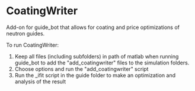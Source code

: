 # CoatingWriter
Add-on for guide_bot that allows for coating and price optimizations of neutron guides.

To run CoatingWriter:
1) Keep all files (including subfolders) in path of matlab when running guide_bot to add the "add_coatingwriter" files to the simulation folders.
2) Choose options and run the "add_coatingwriter" script
3) Run the \_ifit script in the guide folder to make an optimization and analysis of the result

